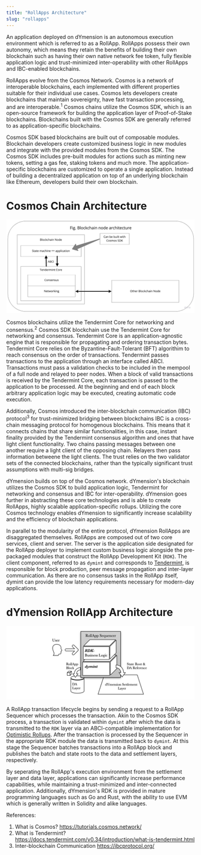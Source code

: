 ```yaml
---
title: "RollApps Architecture"
slug: "rollapps"
---
```


An application deployed on dYmension is an autonomous execution environment which is referred to as a RollApp. RollApps possess their own autonomy, which means they retain the benefits of building their own blockchain such as having their own native network fee token, fully flexible application logic and trust-minimized inter-operability with other RollApps and IBC-enabled blockchains.

RollApps evolve from the Cosmos Network. Cosmos is a network of interoperable blockchains, each implemented with different properties suitable for their individual use cases. Cosmos lets developers create blockchains that maintain sovereignty, have fast transaction processing, and are interoperable.<sup>1</sup> Cosmos chains utilize the Cosmos SDK, which is an open-source framework for building the application layer of Proof-of-Stake blockchains. Blockchains built with the Cosmos SDK are generally referred to as application-specific blockchains.

Cosmos SDK based blockchains are built out of composable modules. Blockchain developers create customized business logic in new modules and integrate with the provided modules from the Cosmos SDK. The Cosmos SDK includes pre-built modules for actions such as minting new tokens, setting a gas fee, staking tokens and much more. The application-specific blockchains are customized to operate a single application. Instead of building a decentralized application on top of an underlying blockchain like Ethereum, developers build their own blockchain.

# Cosmos Chain Architecture

![Cosmos Architecture](./images/cosmos-architecture-overview-plain.jpeg)

Cosmos blockchains utilize the Tendermint Core for networking and consensus.<sup>2</sup> Cosmos SDK blockchain use the Tendermint Core for networking and consensus. Tendermint Core is an application-agnostic engine that is responsible for propagating and ordering transaction bytes. Tendermint Core relies on the Byzantine-Fault-Tolerant (BFT) algorithim to reach consensus on the order of transactions. Tendermint passes transactions to the application through an interface called ABCI. Transactions must pass a validation checks to be included in the mempool of a full node and relayed to peer nodes. When a block of valid transactions is received by the Tendermint Core, each transaction is passed to the application to be processed. At the beginning and end of each block arbitrary application logic may be executed, creating automatic code execution.

Additionally, Cosmos introduced the inter-blockchain communication (IBC) protocol<sup>3</sup> for trust-minimized bridging between blockchains IBC is a cross-chain messaging protocol for homogenous blockchains. This means that it connects chains that share similar functionalities, in this case, instant finality provided by the Tendermint consensus algorithm and ones that have light client functionality. Two chains passing messages between one another require a light client of the opposing chain. Relayers then pass information betweene the light clients. The trust relies on the two validator sets of the connected blockchains, rather than the typically significant trust assumptions with multi-sig bridges.

dYmension builds on top of the Cosmos network. dYmension's blockchain utilizes the Cosmos SDK to build application logic, Tendermint for networking and consensus and IBC for inter-operability. dYmension goes further in abstracting these core technologies and is able to create RollApps, highly scalable application-specific rollups. Utilizing the core Cosmos technology enables dYmension to significantly increase scalability and the efficiency of blockchain applications.

In parallel to the modularity of the entire protocol, dYmension RollApps are disaggregated themselves. RollApps are composed out of two core services, client and server. The server is the application side designated for the RollApp deployer to implement custom business logic alongside the pre-packaged modules that construct the RollApp Development Kit (`RDK`). The client component, referred to as `dymint` and corresponds to [Tendermint](https://docs.tendermint.com/v0.34/introduction/what-is-tendermint.html), is responsible for block production, peer message propagation and inter-layer communication. As there are no consensus tasks in the RollApp itself, dymint can provide the low latency requirements necessary for modern-day applications.

# dYmension RollApp Architecture

![RollApp Architecture](./images/rollapp-overview.svg)

A RollApp transaction lifecycle begins by sending a request to a RollApp Sequencer which processes the transaction. Akin to the Cosmos SDK process, a transaction is validated within `dymint` after which the data is transmitted to the `RDK` layer via an ABCI-compatible implementation for [Optimistic Rollups](/docs/concepts/optimistic-rollups.md). After the transaction is processed by the Sequencer in the appropriate RDK module the data is transmitted back to `dymint`. At this stage the Sequencer batches transactions into a RollApp block and publishes the batch and state roots to the data and settlement layers, respectively.

By seperating the RollApp's execution environment from the settlement layer and data layer, applications can significantly increase performance capabilities, while maintaining a trust-minimized and inter-connected application. Additionally, dYmension's RDK is provided in mature programming languages such as Go and Rust, with the ability to use EVM which is generally written in Solidity and alike languages.

References:

1. What is Cosmos? https://tutorials.cosmos.network/
2. What is Tendermint? https://docs.tendermint.com/v0.34/introduction/what-is-tendermint.html
3. Inter-blockchain Communication https://ibcprotocol.org/
